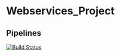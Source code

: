 # Webservices_Project

## Pipelines
[![Build Status](http://g-20.compute.dtu.dk:8282/buildStatus/icon?job=DTUPay+-+Continous+Integration&build=12&subject=Continous%20Integration)](http://g-20.compute.dtu.dk:8282/job/DTUPay%20-%20Continous%20Integration/lastBuild/)
